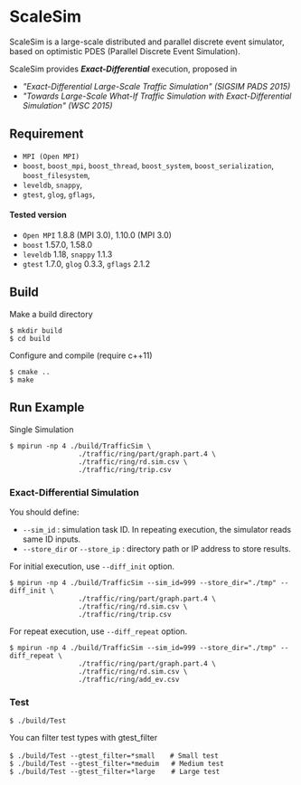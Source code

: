 # ScaleSim

ScaleSim is a large-scale distributed and parallel discrete event simulator,
based on optimistic PDES (Parallel Discrete Event Simulation).

ScaleSim provides **_Exact-Differential_** execution, proposed in

- *"Exact-Differential Large-Scale Traffic Simulation" (SIGSIM PADS 2015)*
- *"Towards Large-Scale What-If Traffic Simulation with Exact-Differential Simulation" (WSC 2015)*

## Requirement
- `MPI (Open MPI)`
- `boost`, `boost_mpi`, `boost_thread`, `boost_system`, `boost_serialization`, `boost_filesystem`,
- `leveldb`, `snappy`,
- `gtest`, `glog`, `gflags`,

#### Tested version
- `Open MPI` 1.8.8 (MPI 3.0), 1.10.0 (MPI 3.0)
- `boost` 1.57.0, 1.58.0
- `leveldb` 1.18, `snappy` 1.1.3
- `gtest` 1.7.0, `glog` 0.3.3, `gflags` 2.1.2

## Build
Make a build directory
```
$ mkdir build
$ cd build
```

Configure and compile (require c++11)
```
$ cmake ..
$ make
```

## Run Example
Single Simulation
```
$ mpirun -np 4 ./build/TrafficSim \
                 ./traffic/ring/part/graph.part.4 \
                 ./traffic/ring/rd.sim.csv \
                 ./traffic/ring/trip.csv
```

### Exact-Differential Simulation

You should define:
- `--sim_id` : simulation task ID. In repeating execution, the simulator reads same ID inputs.
- `--store_dir` or `--store_ip` : directory path or IP address to store results.

For initial execution, use `--diff_init` option.
```
$ mpirun -np 4 ./build/TrafficSim --sim_id=999 --store_dir="./tmp" --diff_init \
                 ./traffic/ring/part/graph.part.4 \
                 ./traffic/ring/rd.sim.csv \
                 ./traffic/ring/trip.csv
```

For repeat execution, use `--diff_repeat` option.
```    
$ mpirun -np 4 ./build/TrafficSim --sim_id=999 --store_dir="./tmp" --diff_repeat \   
                 ./traffic/ring/part/graph.part.4 \
                 ./traffic/ring/rd.sim.csv \
                 ./traffic/ring/add_ev.csv  
```

### Test

    $ ./build/Test

You can filter test types with gtest_filter

    $ ./build/Test --gtest_filter=*small　  # Small test
    $ ./build/Test --gtest_filter=*meduim   # Medium test
    $ ./build/Test --gtest_filter=*large    # Large test
